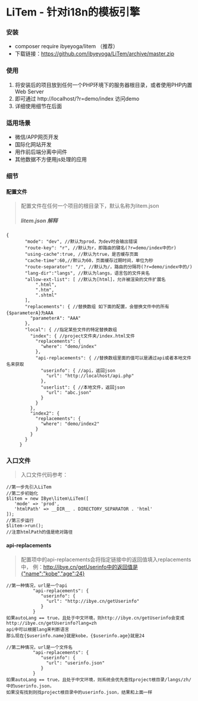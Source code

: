 # LiTem - 针对i18n的模板引擎
### 安装
 * composer require ibyeyoga/litem （推荐）
 * 下载链接：https://github.com/ibyeyoga/LiTem/archive/master.zip

### 使用
 1. 将安装后的项目放到任何一个PHP环境下的服务器根目录，或者使用PHP内置Web Server
 2. 即可通过 http://localhost/?r=demo/index 访问demo
 3. 详细使用细节在后面

### 适用场景
 * 微信/APP网页开发
 * 国际化网站开发
 * 用作前后端分离中间件
 * 其他数据不方便用js处理的应用
 
### 细节
#### 配置文件
 > 配置文件在任何一个项目的根目录下，默认名称为litem.json
 > ##### litem.json 解释
 ```
 {
        "mode": "dev", //默认为prod，为dev时会输出错误
        "route-key": "r", //默认为r，即路由的键名(?r=demo/index中的r)
        "using-cache":true, //默认为true，是否缓存页面
        "cache-time":60,//默认为60，页面缓存过期时间，单位为秒
        "route-separator": "/", //默认为/，路由的分隔符(?r=demo/index中的/)
        "lang-dir":"langs", //默认为langs，语言包的文件夹名
        "allow-ext-list": [ //默认为[html]，允许被渲染的文件扩展名
            ".html",
            ".htm",
            ".shtml"
        ],
        "replacements": { //替换数组 如下面的配置，会替换文件中的所有{$parameterA}为AAA
          "parameterA": "AAA"
        },
        "local": { //指定某些文件的特定替换数组
          "index": { //project文件夹/index.html文件
            "replacements": {
              "where": "demo/index"
            },
            "api-replacements": { //替换数组里面的值可以是通过api或者本地文件名来获取
              "userinfo": { //api，返回json
                "url": "http://localhost/api.php"
              },
              "userlist": { //本地文件，返回json
                "url": "abc.json"
              }
            }
          },
          "index2": {
            "replacements": {
              "where": "demo/index2"
            }
          }
        }
      }
 ```
 ### 入口文件
 > 入口文件代码参考：
 ```
 //第一步先引入LiTem
 //第二步初始化
$litem = new IBye\litem\LiTem([
    'mode' => 'prod',
    'htmlPath' => __DIR__ . DIRECTORY_SEPARATOR . 'html'
]);
//第三步运行
$litem->run();
//注意htmlPath的值是绝对路径
```
 
 #### api-replacements
 > 配置项中的api-replacements会将指定链接中的返回值填入replacements中，
 例：http://ibye.cn/getUserinfo中的返回值是{"name":"kobe","age":24}
 ```
 //第一种情况，url是一个api
           "api-replacements": {
              "userinfo": {
                "url": "http://ibye.cn/getUserinfo"
              }
           }
如果autoLang == true，且处于中文环境，则http://ibye.cn/getUserinfo会变成http://ibye.cn/getUserinfo?lang=zh
api中可以根据lang来判断语言
那么现在{$userinfo.name}就是kobe，{$userinfo.age}就是24

//第二种情况，url是一个文件名
           "api-replacements": {
              "userinfo": {
                "url": "userinfo.json"
              }
           }
如果autoLang == true，且处于中文环境，则系统会优先查找project根目录/langs/zh/中的userinfo.json，
如果没有找到则找project根目录中的userinfo.json，结果和上面一样
```